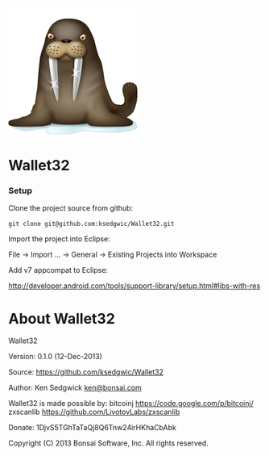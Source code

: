 ![Wallet32](walrus-256.png)

Wallet32
===============

### Setup

Clone the project source from github:

    git clone git@github.com:ksedgwic/Wallet32.git

Import the project into Eclipse:

File -> Import ... -> General -> Existing Projects into Workspace

Add v7 appcompat to Eclipse:

http://developer.android.com/tools/support-library/setup.html#libs-with-res


About Wallet32
================

Wallet32

Version: 0.1.0 (12-Dec-2013)

Source:  https://github.com/ksedgwic/Wallet32

Author:  Ken Sedgwick <ken@bonsai.com>

Wallet32 is made possible by:
    bitcoinj	https://code.google.com/p/bitcoinj/
    zxscanlib   https://github.com/LivotovLabs/zxscanlib

Donate: 1DjvS5TGhTaTaQj8Q6Tnw24irHKhaCbAbk

Copyright (C) 2013 Bonsai Software, Inc.  All rights reserved.
